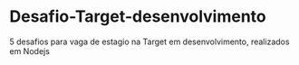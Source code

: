 # Desafio-Target-desenvolvimento
5 desafios para vaga de estagio na Target em desenvolvimento, realizados em Nodejs
